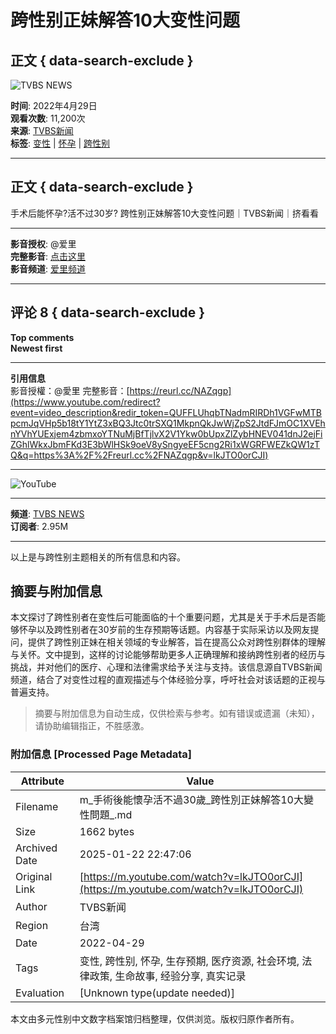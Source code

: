 # 跨性别正妹解答10大变性问题

## 正文 { data-search-exclude }


![TVBS NEWS](https://i.ytimg.com/an/5nwNW4KdC0SzrhF9BXEYOQ/featured_channel.jpg?v=5f793b0d)

**时间**: 2022年4月29日  
**观看次数**: 11,200次  
**来源**: [TVBS新闻](https://www.youtube.com/channel/UCEkLHyknJ6DJTpwRSJna9QQ)  
**标签**: [变性](https://www.youtube.com/hashtag/%E8%AE%8A%E6%80%A7) | [怀孕](https://www.youtube.com/hashtag/%E6%87%B7%E5%AD%95) | [跨性别](https://www.youtube.com/hashtag/%E8%B7%A8%E6%80%A7%E5%88%A5)  

---

## 正文 { data-search-exclude }

手术后能怀孕?活不过30岁? 跨性别正妹解答10大变性问题｜TVBS新闻｜挤看看

---

**影音授权**: @爱里  
**完整影音**: [点击这里](https://reurl.cc/NAZqgp)  
**影音频道**: [爱里频道](https://reurl.cc/7D3RNb)  

---

## 评论 8 { data-search-exclude }

**Top comments**  
**Newest first**  

---

**引用信息**  
影音授權：@愛里 完整影音：[https://reurl.cc/NAZqgp](https://www.youtube.com/redirect?event=video_description&redir_token=QUFFLUhqbTNadmRIRDh1VGFwMTBpcmJqVHp5b18tY1YtZ3xBQ3Jtc0trSXQ1MkpnQkJwWjZpS2JtdFJmOC1XVEhnYVhYUExjem4zbmxoYTNuMjBfTjlvX2V1Ykw0bUpxZlZybHNEV041dnJ2ejFiZGhlWkxJbmFKd3E3bWlHSk9oeV8ySngyeEF5cng2Ri1xWGRFWEZkQW1zTQ&q=https%3A%2F%2Freurl.cc%2FNAZqgp&v=lkJTO0orCJI)

--- 

![YouTube](https://i.ytimg.com/vi/eXZzaKseTA4/hqdefault.jpg?sqp=-oaymwEmCKgBEF5IWvKriqkDGQgBFQAAiEIYAdgBAeIBCggYEAIYBjgBQAE=&rs=AOn4CLCNrMrkhfyJRV1W4-p6uO9AOUOZVg)

---

**频道**: [TVBS NEWS](https://www.youtube.com/channel/UC5nwNW4KdC0SzrhF9BXEYOQ/videos)  
**订阅者**: 2.95M  

---

以上是与跨性别主题相关的所有信息和内容。
<!-- tcd_original_link https://m.youtube.com/watch?v=lkJTO0orCJI -->


## 摘要与附加信息

<!-- tcd_abstract -->
本文探讨了跨性别者在变性后可能面临的十个重要问题，尤其是关于手术后是否能够怀孕以及跨性别者在30岁前的生存预期等话题。内容基于实际采访以及网友提问，提供了跨性别正妹在相关领域的专业解答，旨在提高公众对跨性别群体的理解与关怀。文中提到，这样的讨论能够帮助更多人正确理解和接纳跨性别者的经历与挑战，并对他们的医疗、心理和法律需求给予关注与支持。该信息源自TVBS新闻频道，结合了对变性过程的直观描述与个体经验分享，呼吁社会对该话题的正视与普遍支持。
<!-- tcd_abstract_end -->

> 摘要与附加信息为自动生成，仅供检索与参考。如有错误或遗漏（未知），请协助编辑指正，不胜感激。

### 附加信息 [Processed Page Metadata]

| Attribute       | Value                                  |
|-----------------|----------------------------------------|
| Filename        | m_手術後能懷孕活不過30歲_跨性別正妹解答10大變性問題_.md                             |
| Size            | 1662 bytes                           |
| Archived Date   | 2025-01-22 22:47:06                             |
| Original Link   | [https://m.youtube.com/watch?v=lkJTO0orCJI](https://m.youtube.com/watch?v=lkJTO0orCJI)                       |
| Author          | TVBS新闻                               |
| Region          | 台湾                               |
| Date            | 2022-04-29                                 |
| Tags            | 变性, 跨性别, 怀孕, 生存预期, 医疗资源, 社会环境, 法律政策, 生命故事, 经验分享, 真实记录                                 |
| Evaluation            | [Unknown type(update needed)]                                 |
<!-- tcd_table_end -->

本文由多元性别中文数字档案馆归档整理，仅供浏览。版权归原作者所有。
